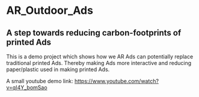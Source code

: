 # AR_Outdoor_Ads

## A step towards reducing carbon-footprints of printed Ads

This is a demo project which shows how we AR Ads can potentially replace traditional printed Ads. Thereby making Ads more interactive and reducing paper/plastic used in making printed Ads.

A small youtube demo link: https://www.youtube.com/watch?v=qI4Y_bomSao
